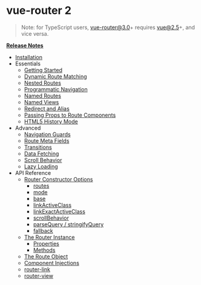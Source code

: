 # vue-router 2

> Note: for TypeScript users, vue-router@3.0+ requires vue@2.5+, and vice versa.

**[Release Notes](https://github.com/vuejs/vue-router/releases)**

- [Installation](installation.md)
- Essentials
  - [Getting Started](essentials/getting-started.md)
  - [Dynamic Route Matching](essentials/dynamic-matching.md)
  - [Nested Routes](essentials/nested-routes.md)
  - [Programmatic Navigation](essentials/navigation.md)
  - [Named Routes](essentials/named-routes.md)
  - [Named Views](essentials/named-views.md)
  - [Redirect and Alias](essentials/redirect-and-alias.md)
  - [Passing Props to Route Components](essentials/passing-props.md)
  - [HTML5 History Mode](essentials/history-mode.md)
- Advanced
  - [Navigation Guards](advanced/navigation-guards.md)
  - [Route Meta Fields](advanced/meta.md)
  - [Transitions](advanced/transitions.md)
  - [Data Fetching](advanced/data-fetching.md)
  - [Scroll Behavior](advanced/scroll-behavior.md)
  - [Lazy Loading](advanced/lazy-loading.md)
- API Reference
  - [Router Constructor Options](api/options.md)
    - [routes](api/options.md#routes)
    - [mode](api/options.md#mode)
    - [base](api/options.md#base)
    - [linkActiveClass](api/options.md#linkactiveclass)
    - [linkExactActiveClass](api/options.md#linkexactactiveclass)
    - [scrollBehavior](api/options.md#scrollbehavior)
    - [parseQuery / stringifyQuery](api/options.md#parsequery--stringifyquery)
    - [fallback](api/options.md#fallback)
  - [The Router Instance](api/router-instance.md)
    - [Properties](api/router-instance.md#properties)
    - [Methods](api/router-instance.md#methods)
  - [The Route Object](api/route-object.md)
  - [Component Injections](api/component-injections.md)
  - [router-link](api/router-link.md)
  - [router-view](api/router-view.md)
